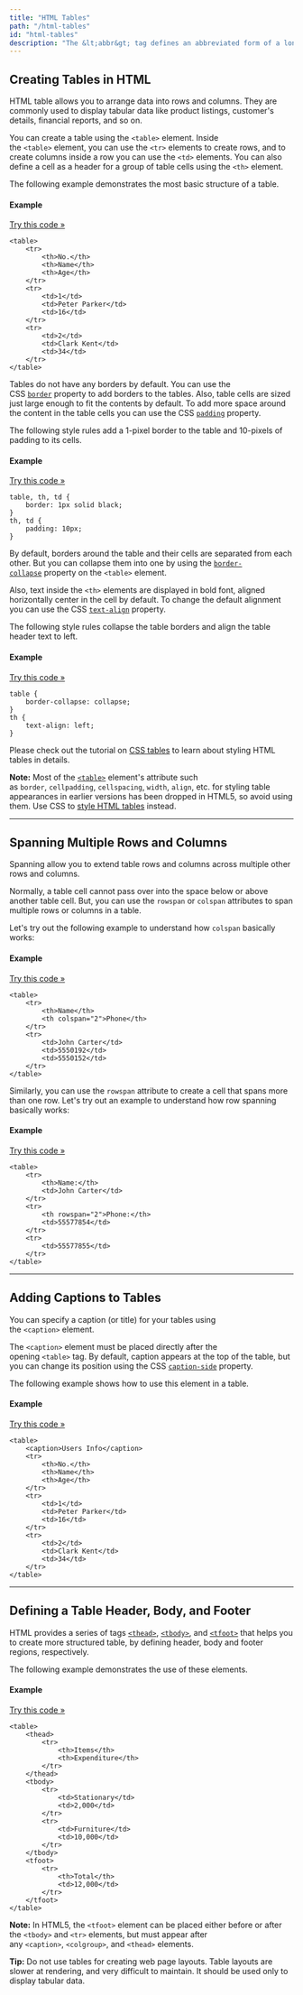 ```yaml
---
title: "HTML Tables"
path: "/html-tables"
id: "html-tables"
description: "The &lt;abbr&gt; tag defines an abbreviated form of a longer word or phrase."
---
```


## Creating Tables in HTML

HTML table allows you to arrange data into rows and columns. They are commonly used to display tabular data like product listings, customer's details, financial reports, and so on.

You can create a table using the `<table>` element. Inside the `<table>` element, you can use the `<tr>` elements to create rows, and to create columns inside a row you can use the `<td>` elements. You can also define a cell as a header for a group of table cells using the `<th>` element.

The following example demonstrates the most basic structure of a table.

#### Example

[Try this code »](https://www.tutorialrepublic.com/codelab.php?topic=html&file=table "Try this code using online Editor")

    <table>
        <tr>
            <th>No.</th>
            <th>Name</th>
            <th>Age</th>
        </tr>
        <tr>
            <td>1</td>
            <td>Peter Parker</td>
            <td>16</td>
        </tr>
        <tr>
            <td>2</td>
            <td>Clark Kent</td>
            <td>34</td>
        </tr>
    </table>

Tables do not have any borders by default. You can use the CSS [`border`](https://www.tutorialrepublic.com/css-reference/css-border-property.php) property to add borders to the tables. Also, table cells are sized just large enough to fit the contents by default. To add more space around the content in the table cells you can use the CSS [`padding`](https://www.tutorialrepublic.com/css-reference/css-padding-property.php) property.

The following style rules add a 1-pixel border to the table and 10-pixels of padding to its cells.

#### Example

[Try this code »](https://www.tutorialrepublic.com/codelab.php?topic=html&file=table-with-borders-and-paddings "Try this code using online Editor")

    table, th, td {
        border: 1px solid black;
    }
    th, td {
        padding: 10px;
    }

By default, borders around the table and their cells are separated from each other. But you can collapse them into one by using the [`border-collapse`](https://www.tutorialrepublic.com/css-reference/css-border-collapse-property.php) property on the `<table>` element.

Also, text inside the `<th>` elements are displayed in bold font, aligned horizontally center in the cell by default. To change the default alignment you can use the CSS [`text-align`](https://www.tutorialrepublic.com/css-reference/css-text-align-property.php) property.

The following style rules collapse the table borders and align the table header text to left.

#### Example

[Try this code »](https://www.tutorialrepublic.com/codelab.php?topic=html&file=table-with-collapsed-borders "Try this code using online Editor")

    table {
        border-collapse: collapse;
    }
    th {
        text-align: left;
    }

Please check out the tutorial on [CSS tables](https://www.tutorialrepublic.com/css-tutorial/css-tables.php) to learn about styling HTML tables in details.

**Note:** Most of the [`<table>`](https://www.tutorialrepublic.com/html-reference/html-table-tag.php) element's attribute such as `border`, `cellpadding`, `cellspacing`, `width`, `align`, etc. for styling table appearances in earlier versions has been dropped in HTML5, so avoid using them. Use CSS to [style HTML tables](https://www.tutorialrepublic.com/css-tutorial/css-tables.php) instead.

* * *

## Spanning Multiple Rows and Columns

Spanning allow you to extend table rows and columns across multiple other rows and columns.

Normally, a table cell cannot pass over into the space below or above another table cell. But, you can use the `rowspan` or `colspan` attributes to span multiple rows or columns in a table.

Let's try out the following example to understand how `colspan` basically works:

#### Example

[Try this code »](https://www.tutorialrepublic.com/codelab.php?topic=html&file=span-multiple-table-columns "Try this code using online Editor")

    <table>
        <tr>
            <th>Name</th>
            <th colspan="2">Phone</th>
        </tr>
        <tr>
            <td>John Carter</td>
            <td>5550192</td>
            <td>5550152</td>
        </tr>
    </table>

Similarly, you can use the `rowspan` attribute to create a cell that spans more than one row. Let's try out an example to understand how row spanning basically works:

#### Example

[Try this code »](https://www.tutorialrepublic.com/codelab.php?topic=html&file=span-multiple-table-rows "Try this code using online Editor")

    <table>
        <tr>
            <th>Name:</th>
            <td>John Carter</td>
        </tr>
        <tr>
            <th rowspan="2">Phone:</th>
            <td>55577854</td>
        </tr>
        <tr>
            <td>55577855</td>
        </tr>
    </table>

* * *

## Adding Captions to Tables

You can specify a caption (or title) for your tables using the `<caption>` element.

The `<caption>` element must be placed directly after the opening `<table>` tag. By default, caption appears at the top of the table, but you can change its position using the CSS [`caption-side`](https://www.tutorialrepublic.com/css-reference/css-caption-side-property.php) property.

The following example shows how to use this element in a table.

#### Example

[Try this code »](https://www.tutorialrepublic.com/codelab.php?topic=html&file=add-table-captions "Try this code using online Editor")

    <table>
        <caption>Users Info</caption>
        <tr>
            <th>No.</th>
            <th>Name</th>
            <th>Age</th>
        </tr>
        <tr>
            <td>1</td>
            <td>Peter Parker</td>
            <td>16</td>
        </tr>
        <tr>
            <td>2</td>
            <td>Clark Kent</td>
            <td>34</td>
        </tr>
    </table>

* * *

## Defining a Table Header, Body, and Footer

HTML provides a series of tags [`<thead>`](https://www.tutorialrepublic.com/html-reference/html-thead-tag.php), [`<tbody>`](https://www.tutorialrepublic.com/html-reference/html-tbody-tag.php), and [`<tfoot>`](https://www.tutorialrepublic.com/html-reference/html-tfoot-tag.php) that helps you to create more structured table, by defining header, body and footer regions, respectively.

The following example demonstrates the use of these elements.

#### Example

[Try this code »](https://www.tutorialrepublic.com/codelab.php?topic=html&file=table-with-a-header-footer-and-body "Try this code using online Editor")

    <table>
        <thead>
            <tr>
                <th>Items</th>
                <th>Expenditure</th>
            </tr>
        </thead>
        <tbody>
            <tr>
                <td>Stationary</td>
                <td>2,000</td>
            </tr>
            <tr>
                <td>Furniture</td>
                <td>10,000</td>
            </tr>        
        </tbody>
        <tfoot>
            <tr>
                <th>Total</th>
                <td>12,000</td>
            </tr>
        </tfoot>
    </table>

**Note:** In HTML5, the `<tfoot>` element can be placed either before or after the `<tbody>` and `<tr>` elements, but must appear after any `<caption>`, `<colgroup>`, and `<thead>` elements.

**Tip:** Do not use tables for creating web page layouts. Table layouts are slower at rendering, and very difficult to maintain. It should be used only to display tabular data.